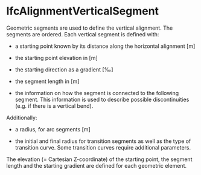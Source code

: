 IfcAlignmentVerticalSegment
===========================
Geometric segments are used to define the vertical alignment. The segments are
ordered. Each vertical segment is defined with:  

  

  * a starting point known by its distance along the horizontal alignment [m]
  

  * the starting point elevation in [m]
  

  * the starting direction as a gradient [‰]
  

  * the segment length in [m]
  

  * the information on how the segment is connected to the following segment. This information is used to describe possible discontinuities (e.g. if there is a vertical bend).
  

  
Additionally:  

  

  * a radius, for arc segments [m]
  

  * the initial and final radius for transition segments as well as the type of transition curve. Some transition curves require additional parameters.
  

  
The elevation (= Cartesian Z-coordinate) of the starting point, the segment
length and the starting gradient are defined for each geometric element.


